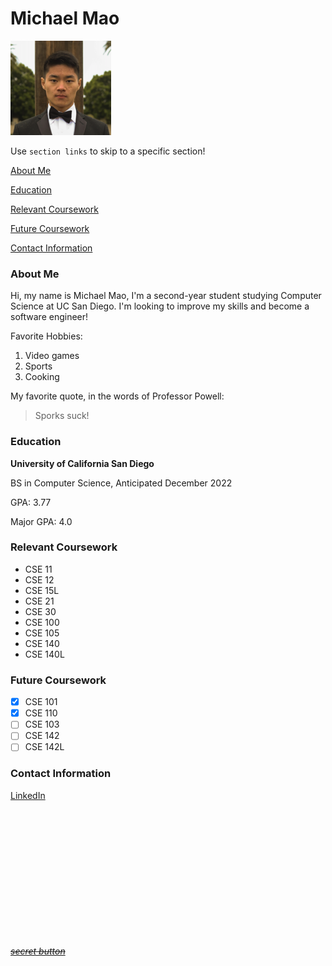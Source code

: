 # Michael Mao

![image](User_Page_Image_2.png)

Use `section links` to skip to a specific section!

[About Me](#about-me)

[Education](#education)

[Relevant Coursework](#relevant-coursework)

[Future Coursework](#future-coursework)

[Contact Information](#contact-information)

### About Me

Hi, my name is Michael Mao, I'm a second-year student studying Computer Science at UC San Diego. I'm looking to improve my skills and become a software engineer!

Favorite Hobbies:
1. Video games
2. Sports
3. Cooking

My favorite quote, in the words of Professor Powell:

> Sporks suck!

### Education

**University of California San Diego**

BS in Computer Science, Anticipated December 2022

GPA: 3.77

Major GPA: 4.0

### Relevant Coursework

- CSE 11
- CSE 12
- CSE 15L
- CSE 21
- CSE 30
- CSE 100
- CSE 105
- CSE 140
- CSE 140L

### Future Coursework

- [x] CSE 101
- [x] CSE 110
- [ ] CSE 103
- [ ] CSE 142
- [ ] CSE 142L

### Contact Information

[LinkedIn](https://linkedin.com/in/michaelmaoucsd/)

 <br />
 
 <br />
 
 <br />
 
 <br />
 
 <br />
 
 <br />
 
 <br />
 
 <br />
 
 <br />
 
 <br />
 
 <br />
 
 <br />

[~~*secret button*~~](SECRET.md)

